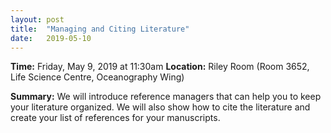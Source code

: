 ```yaml
---
layout: post
title:  "Managing and Citing Literature"
date:   2019-05-10
---
```


**Time:** Friday, May 9, 2019 at 11:30am
**Location:** Riley Room (Room 3652, Life Science Centre, Oceanography Wing)

**Summary:**
We will introduce reference managers that can help you to keep your literature
organized. We will also show how to cite the literature and create your list of
references for your manuscripts.

<!--
## Materials
Link to presentation or other materials.
Reference sheet for natbib usage: http://merkel.texture.rocks/Latex/natbib.php
-->
